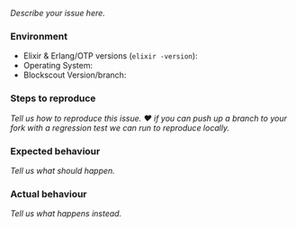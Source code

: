 *Describe your issue here.*

### Environment

* Elixir & Erlang/OTP versions (`elixir -version`):
* Operating System:
* Blockscout Version/branch: 

### Steps to reproduce

*Tell us how to reproduce this issue.  ❤️ if you can push up a branch to your fork with a regression test we can run to reproduce locally.*

### Expected behaviour

*Tell us what should happen.*

### Actual behaviour

*Tell us what happens instead.*
